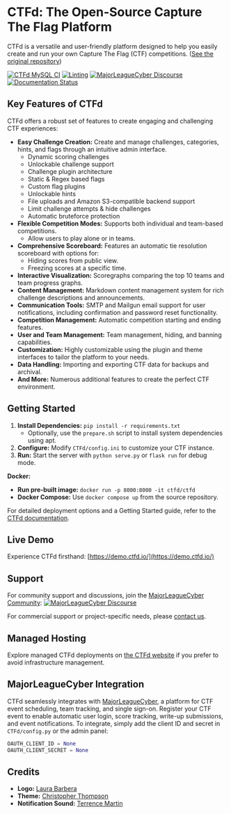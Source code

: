 # CTFd: The Open-Source Capture The Flag Platform

CTFd is a versatile and user-friendly platform designed to help you easily create and run your own Capture The Flag (CTF) competitions. ([See the original repository](https://github.com/CTFd/CTFd))

[![CTFd MySQL CI](https://github.com/CTFd/CTFd/workflows/CTFd%20MySQL%20CI/badge.svg?branch=master)](https://github.com/CTFd/CTFd/workflows/CTFd%20MySQL%20CI)
[![Linting](https://github.com/CTFd/CTFd/workflows/Linting/badge.svg?branch=master)](https://github.com/CTFd/CTFd/workflows/Linting)
[![MajorLeagueCyber Discourse](https://img.shields.io/discourse/status?server=https%3A%2F%2Fcommunity.majorleaguecyber.org%2F)](https://community.majorleaguecyber.org/)
[![Documentation Status](https://api.netlify.com/api/v1/badges/6d10883a-77bb-45c1-a003-22ce1284190e/deploy-status)](https://docs.ctfd.io)

## Key Features of CTFd

CTFd offers a robust set of features to create engaging and challenging CTF experiences:

*   **Easy Challenge Creation:** Create and manage challenges, categories, hints, and flags through an intuitive admin interface.
    *   Dynamic scoring challenges
    *   Unlockable challenge support
    *   Challenge plugin architecture
    *   Static & Regex based flags
    *   Custom flag plugins
    *   Unlockable hints
    *   File uploads and Amazon S3-compatible backend support
    *   Limit challenge attempts & hide challenges
    *   Automatic bruteforce protection
*   **Flexible Competition Modes:** Supports both individual and team-based competitions.
    *   Allow users to play alone or in teams.
*   **Comprehensive Scoreboard:** Features an automatic tie resolution scoreboard with options for:
    *   Hiding scores from public view.
    *   Freezing scores at a specific time.
*   **Interactive Visualization:** Scoregraphs comparing the top 10 teams and team progress graphs.
*   **Content Management:** Markdown content management system for rich challenge descriptions and announcements.
*   **Communication Tools:** SMTP and Mailgun email support for user notifications, including confirmation and password reset functionality.
*   **Competition Management:** Automatic competition starting and ending features.
*   **User and Team Management:** Team management, hiding, and banning capabilities.
*   **Customization:** Highly customizable using the plugin and theme interfaces to tailor the platform to your needs.
*   **Data Handling:** Importing and exporting CTF data for backups and archival.
*   **And More:** Numerous additional features to create the perfect CTF environment.

## Getting Started

1.  **Install Dependencies:** `pip install -r requirements.txt`
    *   Optionally, use the `prepare.sh` script to install system dependencies using apt.
2.  **Configure:** Modify `CTFd/config.ini` to customize your CTF instance.
3.  **Run:** Start the server with `python serve.py` or `flask run` for debug mode.

**Docker:**

*   **Run pre-built image:** `docker run -p 8000:8000 -it ctfd/ctfd`
*   **Docker Compose:**  Use `docker compose up` from the source repository.

For detailed deployment options and a Getting Started guide, refer to the [CTFd documentation](https://docs.ctfd.io/).

## Live Demo

Experience CTFd firsthand: [https://demo.ctfd.io/](https://demo.ctfd.io/)

## Support

For community support and discussions, join the [MajorLeagueCyber Community](https://community.majorleaguecyber.org/): [![MajorLeagueCyber Discourse](https://img.shields.io/discourse/status?server=https%3A%2F%2Fcommunity.majorleaguecyber.org%2F)](https://community.majorleaguecyber.org/)

For commercial support or project-specific needs, please [contact us](https://ctfd.io/contact/).

## Managed Hosting

Explore managed CTFd deployments on [the CTFd website](https://ctfd.io/) if you prefer to avoid infrastructure management.

## MajorLeagueCyber Integration

CTFd seamlessly integrates with [MajorLeagueCyber](https://majorleaguecyber.org/), a platform for CTF event scheduling, team tracking, and single sign-on. Register your CTF event to enable automatic user login, score tracking, write-up submissions, and event notifications.  To integrate, simply add the client ID and secret in `CTFd/config.py` or the admin panel:

```python
OAUTH_CLIENT_ID = None
OAUTH_CLIENT_SECRET = None
```

## Credits

*   **Logo:** [Laura Barbera](http://www.laurabb.com/)
*   **Theme:** [Christopher Thompson](https://github.com/breadchris)
*   **Notification Sound:** [Terrence Martin](https://soundcloud.com/tj-martin-composer)